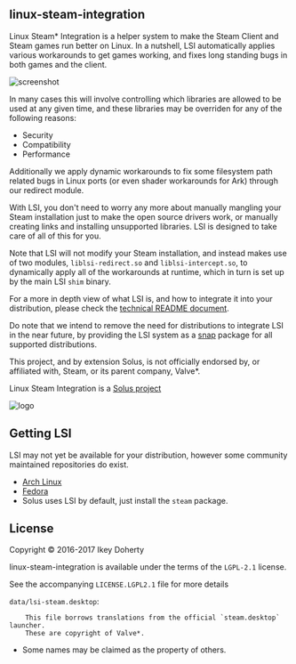 linux-steam-integration
-----------------------

Linux Steam* Integration is a helper system to make the Steam Client and Steam
games run better on Linux. In a nutshell, LSI automatically applies various workarounds
to get games working, and fixes long standing bugs in both games and the client.

![screenshot](https://raw.githubusercontent.com/solus-project/linux-steam-integration/master/.github/LSI_Settings.png)

In many cases this will involve controlling which libraries are allowed to be used
at any given time, and these libraries may be overriden for any of the following
reasons:

 - Security
 - Compatibility
 - Performance

Additionally we apply dynamic workarounds to fix some filesystem path related bugs in Linux
ports (or even shader workarounds for Ark) through our redirect module.

With LSI, you don't need to worry any more about manually mangling your Steam installation
just to make the open source drivers work, or manually creating links and installing
unsupported libraries. LSI is designed to take care of all of this for you.

Note that LSI will not modify your Steam installation, and instead makes use of two
modules, `liblsi-redirect.so` and `liblsi-intercept.so`, to dynamically apply all of the
workarounds at runtime, which in turn is set up by the main LSI `shim` binary.

For a more in depth view of what LSI is, and how to integrate it into your distribution,
please check the [technical README document](https://github.com/solus-project/linux-steam-integration/blob/master/TECHNICAL.md).

Do note that we intend to remove the need for distributions to integrate LSI in the near future, by providing
the LSI system as a [snap](https://snapcraft.io/) package for all supported distributions.

This project, and by extension Solus, is not officially endorsed by, or affiliated with, Steam, or its parent company, Valve*.

Linux Steam Integration is a [Solus project](https://solus-project.com/)

![logo](https://build.solus-project.com/logo.png)

## Getting LSI

LSI may not yet be available for your distribution, however some community maintained repositories do exist.

 - [Arch Linux](https://aur.archlinux.org/packages/linux-steam-integration/)
 - [Fedora](https://copr.fedorainfracloud.org/coprs/alunux/linux-steam-integration/)
 - Solus uses LSI by default, just install the `steam` package.
 
## License

Copyright © 2016-2017 Ikey Doherty

linux-steam-integration is available under the terms of the `LGPL-2.1` license.

See the accompanying `LICENSE.LGPL2.1` file for more details


`data/lsi-steam.desktop`:

        This file borrows translations from the official `steam.desktop` launcher.
        These are copyright of Valve*.

* Some names may be claimed as the property of others.
